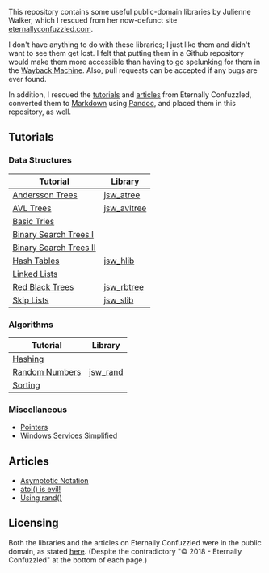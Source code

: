 
This repository contains some useful public-domain libraries by
Julienne Walker, which I rescued from her now-defunct site
[eternallyconfuzzled.com][1].

I don't have anything to do with these libraries; I just like them and
didn't want to see them get lost.  I felt that putting them in a
Github repository would make them more accessible than having to go
spelunking for them in the [Wayback Machine][2].  Also, pull requests
can be accepted if any bugs are ever found.

In addition, I rescued the [tutorials](Tutorials) and
[articles](Articles) from Eternally Confuzzled, converted them to
[Markdown][3] using [Pandoc][4], and placed them in this repository,
as well.

## Tutorials

### Data Structures

| Tutorial                           | Library                      |
| ---------------------------------- | ---------------------------- |
| [Andersson Trees][dst-andersson]   | [jsw\_atree](imp-atree)     |
| [AVL Trees][dst-avl]               | [jsw\_avltree](imp-avltree) |
| [Basic Tries][dst-trie1]           |                              |
| [Binary Search Trees I][dst-bst1]  |                              |
| [Binary Search Trees II][dst-bst2] |                              |
| [Hash Tables][dst-hashtable]       | [jsw\_hlib](imp-hlib)       |
| [Linked Lists][dst-linklist]       |                              |
| [Red Black Trees][dst-rbtree]      | [jsw\_rbtree](imp-rbtree)   |
| [Skip Lists][dst-skip]             | [jsw\_slib](imp-slib)       |

### Algorithms

| Tutorial                           | Library                      |
| ---------------------------------- | ---------------------------- |
| [Hashing][alg-hashing]             |                              |
| [Random Numbers][alg-rand]         | [jsw\_rand](imp-rand)       |
| [Sorting][alg-sorting]             |                              |

### Miscellaneous

* [Pointers][msc-pointers]
* [Windows Services Simplified][msc-winservice]

## Articles

* [Asymptotic Notation][art-bigo]
* [atoi() is evil!][art-atoi]
* [Using rand()][art-rand]

## Licensing

Both the libraries and the articles on Eternally Confuzzled were in
the public domain, as stated [here][1].  (Despite the contradictory
"© 2018 - Eternally Confuzzled" at the bottom of each page.)

[1]: https://web.archive.org/web/20180225130248/http://www.eternallyconfuzzled.com/jsw_home.aspx
[2]: https://en.wikipedia.org/wiki/Wayback_Machine
[3]: https://github.github.com/gfm/
[4]: https://pandoc.org/
[5]: https://github.com/ppelleti/jsw-libs

[dst-avl]: Tutorials/jsw_tut_avl.md
[dst-andersson]: Tutorials/jsw_tut_andersson.md
[dst-trie1]: Tutorials/jsw_tut_trie1.md
[dst-bst1]: Tutorials/jsw_tut_bst1.md
[dst-bst2]: Tutorials/jsw_tut_bst2.md
[dst-hashtable]: Tutorials/jsw_tut_hashtable.md
[dst-linklist]: Tutorials/jsw_tut_linklist.md
[dst-rbtree]: Tutorials/jsw_tut_rbtree.md
[dst-skip]: Tutorials/jsw_tut_skip.md
[alg-hashing]: Tutorials/jsw_tut_hashing.md
[alg-rand]: Tutorials/jsw_tut_rand.md
[alg-sorting]: Tutorials/jsw_tut_sorting.md
[msc-pointers]: Tutorials/jsw_tut_pointers.md
[msc-winservice]: Tutorials/jsw_tut_winservice.md
[art-bigo]: Articles/jsw_art_bigo.md
[art-rand]: Articles/jsw_art_rand.md
[art-atoi]: Articles/jsw_art_atoi.md
[imp-atree]: Implementations/jsw_atree
[imp-avltree]: Implementations/jsw_avltree
[imp-hlib]: Implementations/jsw_hlib
[imp-rand]: Implementations/jsw_rand
[imp-rbtree]: Implementations/jsw_rbtree
[imp-slib]: Implementations/jsw_slib
